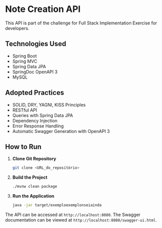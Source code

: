 # Note Creation API

This API is part of the challenge for Full Stack Implementation Exercise for developers.


## Technologies Used

- Spring Boot
- Spring MVC
- Spring Data JPA
- SpringDoc OpenAPI 3
- MySQL

## Adopted Practices

- SOLID, DRY, YAGNI, KISS Principles
- RESTful API
- Queries with Spring Data JPA
- Dependency Injection
- Error Response Handling
- Automatic Swagger Generation with OpenAPI 3

## How to Run

1. **Clone Git Repository**
    ```bash
    git clone <URL_do_repositório>
    ```

2. **Build the Project**
    ```bash
    ./mvnw clean package
    ```

3. **Run the Application**
    ```bash
    java -jar target/exemploexemplonseiainda
    ```

The API can be accessed at `http://localhost:8080`. The Swagger documentation can be viewed at `http://localhost:8080/swagger-ui.html`.
 
